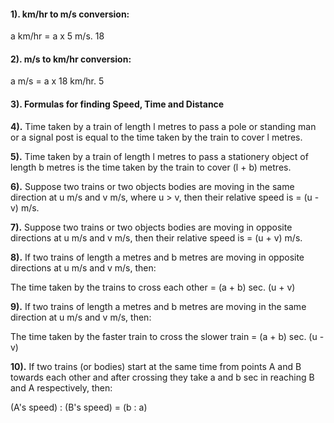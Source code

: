 #### 1). km/hr to m/s conversion:

a km/hr =		a x	5		m/s.
18

#### 2). m/s to km/hr conversion:

a m/s =		a x	18		km/hr.
5

#### 3). Formulas for finding Speed, Time and Distance

**4).** Time taken by a train of length l metres to pass a pole or standing man or a signal post is equal to the time taken by the train to cover l metres.

**5).** Time taken by a train of length l metres to pass a stationery object of length b metres is the time taken by the train to cover (l + b) metres.

**6).** Suppose two trains or two objects bodies are moving in the same direction at u m/s and v m/s, where u > v, then their relative speed is = (u - v) m/s.

**7).** Suppose two trains or two objects bodies are moving in opposite directions at u m/s and v m/s, then their relative speed is = (u + v) m/s.

**8).** If two trains of length a metres and b metres are moving in opposite directions at u m/s and v m/s, then:

The time taken by the trains to cross each other =	(a + b)	sec.
(u + v)

**9).** If two trains of length a metres and b metres are moving in the same direction at u m/s and v m/s, then:

The time taken by the faster train to cross the slower train =	(a + b)	sec.
(u - v)

**10).** If two trains (or bodies) start at the same time from points A and B towards each other and after crossing they take a and b sec in reaching B and A respectively, then:

(A's speed) : (B's speed) = (b : a)
